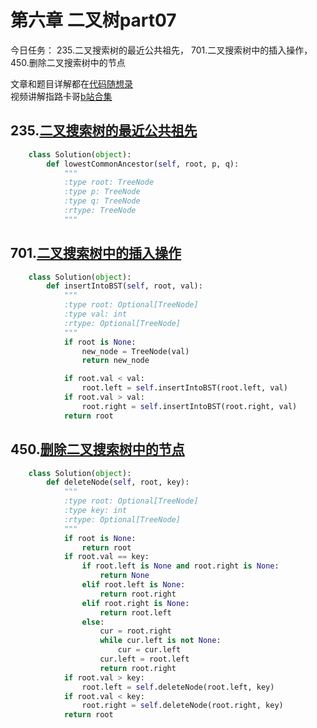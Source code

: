 # 第六章  二叉树part07

今日任务： 235.二叉搜索树的最近公共祖先， 701.二叉搜索树中的插入操作， 450.删除二叉搜索树中的节点

文章和题目详解都在[代码随想录](https://programmercarl.com/)  
视频讲解指路卡哥[b站合集](https://space.bilibili.com/525438321/channel/collectiondetail?sid=180037)

## 235.[二叉搜索树的最近公共祖先](https://leetcode.com/problems/lowest-common-ancestor-of-a-binary-search-tree/)
```python
    class Solution(object):
        def lowestCommonAncestor(self, root, p, q):
            """
            :type root: TreeNode
            :type p: TreeNode
            :type q: TreeNode
            :rtype: TreeNode
            """

```

## 701.[二叉搜索树中的插入操作](https://leetcode.com/problems/insert-into-a-binary-search-tree/)
```python
    class Solution(object):
        def insertIntoBST(self, root, val):
            """
            :type root: Optional[TreeNode]
            :type val: int
            :rtype: Optional[TreeNode]
            """
            if root is None:
                new_node = TreeNode(val)
                return new_node

            if root.val < val:
                root.left = self.insertIntoBST(root.left, val)
            if root.val > val:
                root.right = self.insertIntoBST(root.right, val)
            return root

```

## 450.[删除二叉搜索树中的节点](https://leetcode.com/problems/delete-node-in-a-bst/)
```python
    class Solution(object):
        def deleteNode(self, root, key):
            """
            :type root: Optional[TreeNode]
            :type key: int
            :rtype: Optional[TreeNode]
            """
            if root is None:
                return root
            if root.val == key:
                if root.left is None and root.right is None:
                    return None
                elif root.left is None:
                    return root.right
                elif root.right is None:
                    return root.left
                else:
                    cur = root.right
                    while cur.left is not None:
                        cur = cur.left
                    cur.left = root.left
                    return root.right
            if root.val > key:
                root.left = self.deleteNode(root.left, key)
            if root.val < key:
                root.right = self.deleteNode(root.right, key)
            return root
        

```
